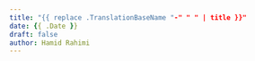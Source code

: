 ```yaml
---
title: "{{ replace .TranslationBaseName "-" " " | title }}"
date: {{ .Date }}
draft: false
author: Hamid Rahimi
---
```



<!--more-->